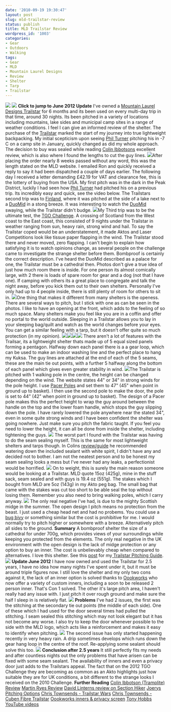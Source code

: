 ```yaml
---
date: '2010-09-19 19:30:47'
layout: post
slug: mld-trailstar-review
status: publish
title: MLD Trailstar Review
wordpress_id: '1003'
categories:
- Gear
- Outdoors
- Walking
tags:
- Gear
- MLD
- Mountain Laurel Designs
- Review
- Shelter
- Tarp
- Trailstar
---
```


![](http://www.stevenhorner.com/wp-content/uploads/2010/09/Crossfell-Camp-044.jpg) ![](http://www.stevenhorner.com/wp-content/uploads/2010/09/Fullscreen-capture-18092010-175839.bmp.jpg) **Click to jump to June 2012 Update** I've owned a [Mountain Laurel Designs Trailstar](http://www.mountainlaureldesigns.com/shop/product_info.php?cPath=35&products_id=102) for 6 months and its been used on every multi-day trip in that time, around 30 nights. Its been pitched in a variety of locations including mountains, lake sides and municipal camp sites in a range of weather conditions. I feel I can give an informed review of the shelter. The purchase of the [Trailstar](http://www.mountainlaureldesigns.com/shop/product_info.php?cPath=35&products_id=102) marked the start of my journey into true lightweight backpacking. My initial scepticism upon seeing [Phil Turner](http://lightweightoutdoors.com/) pitching his in -7 C on a camp site in January, quickly changed as did my whole approach. The decision to buy was sealed while reading [Colin Ibbotsons](http://tramplite.com/2012/02/reviews-test-post.html) excellent review, which is also where I found the lengths to cut the guy lines. ![](http://www.stevenhorner.com/wp-content/uploads/2010/09/Fullscreen-capture-18092010-175519.bmp.jpg)After placing the order nearly 8 weeks passed without any word, this was the length stated on the MLD website. I emailed Ron and quickly received a reply to say it had been dispatched a couple of days earlier. The following day I received a letter demanding £42.19 for VAT and clearance fee, this is the lottery of buying from the USA. My first pitch was in the dark in the Peak District, luckily I had seen how [Phil Turner](http://lightweightoutdoors.com/) had pitched his on a previous trip. Its incredibly easy and quick, see the video below. The Trailstars second trip was to [Finland](http://www.stevenhorner.com/?p=523), where it was pitched at the side of a lake next to a [DuoMid](http://www.mountainlaureldesigns.com/shop/product_info.php?cPath=35&products_id=105) in a stong breeze. It was interesting to watch the [DuoMid](http://www.mountainlaureldesigns.com/shop/product_info.php?cPath=35&products_id=105) swaying, while the Trailstar didn't budge. ![](http://www.stevenhorner.com/wp-content/uploads/2010/09/TGO-Challenge-2010-035.jpg)My Third trip was to be the ultimate test, the [TGO Challenge](http://www.tgochallenge.co.uk/). A crossing of Scotland from the West coast to the East coast, this consisted of 9 nights under the Trailstar in weather ranging from sun, heavy rain, strong wind and hail. To say the Trailstar coped would be an understatement, it made Aktos and Laser Competitions look like tissue paper flapping in the wind. The Trailstar stood there and never moved, zero flapping. I can't begin to explain how satisfying it is to watch opinions change, as several people on the challenge came to investigate the strange shelter before them. Bombproof is certainly the correct description. I've heard the DuoMid described as a palace for one, the Trailstar must be a cathedral then. Photos don't give a true idea of just how much room there is inside. For one person its almost comically large, with 2 there is loads of spare room for gear and a dog (not that I have one). If camping with others its a great place to congregate and talk the night away, before you kick them out to their own shelters. Personally I've only had up to 4 people inside, there is still plenty of room for others to sit in. ![](http://www.stevenhorner.com/wp-content/uploads/2010/09/TGO-Challenge-2010-052.jpg)One thing that makes it different from many shelters is the openess. There are several ways to pitch, but I stick with one as can be seen in the photos. I like to have an opening at the front, which adds to the feeling of so much space. Many shelters make you feel like you are in a coffin and offer no portal to the world outside. Sleeping in a Trailstar allows you to lay in your sleeping bag/quilt and watch as the world changes before your eyes. You can get a similar feeling with a tarp, but it doesn't offer quite so much protection (in my opinion). ![](http://www.stevenhorner.com/wp-content/uploads/2010/09/Trailstar-032.jpg)![](http://www.stevenhorner.com/wp-content/uploads/2010/09/Trailstar-038.jpg)![](http://www.stevenhorner.com/wp-content/uploads/2010/09/Trailstar-042.jpg)![](http://www.stevenhorner.com/wp-content/uploads/2010/09/Trailstar-012.jpg) There aren't a lot of features with the Trailsar, its a lightweight shelter thats made up of 5 equal sized panels forming a pentagon. Halfway down each panel there is a a gear loop, which can be used to make an indoor washing line and the perfect place to hang my Kuksa. The guy lines are attached at the end of each of the 5 seams, these are the main tie out points, with a further 5 halfway along the bottom of each panel which gives even greater stability in wind. ![](http://www.stevenhorner.com/wp-content/uploads/2010/09/Fullscreen-capture-18092010-181030.bmp.jpg)The Trailstar is pitched with 1 walking pole in the centre, the height can be changed depending on the wind. The website states 44" or 34" in strong winds for the pole height. I use [Pacer Poles](http://www.pacerpoles.com/) and set them to 47" (45" when point in ground up to basket). I then use the second pole to make the door, the pole is set to 44" (42" when point in ground up to basket). The design of a Pacer pole makes this the perfect height to wrap the guy around between the handle on the top and the lower foam handle, which stops the guy slipping down the pole. I have rarely lowered the pole anywhere near the stated 34", even in some quite strong winds and I have been confident the shelter was going nowhere. Just make sure you pitch the fabric taught. If you feel you need to lower the height, it can all be done from inside the shelter, including tightening the guys. ![](http://www.stevenhorner.com/wp-content/uploads/2010/09/Mosedale-Horseshoe-July-2010-007.jpg) The worst part I found with the Trailstar was having to do the seam sealing myself. This is the same for most lightweight shelters and tarps though. In Colins [review/guide](http://www.andyhowell.info/Colin-Ibbotson/Trailstar-review.html) he recommended watering down the included sealant with white spirit, I didn't have any and decided not to bother. I am not the neatest person and to be honest my seam sealing looks a mess but I've never had any leaks, a perfectionist would be horrified. ![](http://www.stevenhorner.com/wp-content/uploads/2010/09/Fullscreen-capture-18092010-174456.bmp.jpg) On to weight, this is surely the main reason someone would be looking at a Trailstar. MLD quote 15oz (425g), mine in the stuff sack, seam sealed and with guys is 19.4 oz (551g). The stakes which I bought from MLD are 5oz (143g) in my Akto peg bag. The small bag that came with the stakes was cut too short to be able seal the top without losing them. Remember you also need to bring walking poles, which I carry anyway. ![](http://www.stevenhorner.com/wp-content/uploads/2010/09/Munro-Week-August-2010-050.jpg) The only real negative I've had, is due to the mighty Scottish midge in the summer. The open design I pitch means no protection from the beast. I just used a cheap head net and had no probems. You could use a [bug bivy](http://www.mountainlaureldesigns.com/shop/product_info.php?cPath=22&products_id=55) or something similar but the cost is prohibitive for me. I would normally try to pitch higher or somewhere with a breeze. Alternatively pitch all sides to the ground. **Summary** A bombproof shelter the size of a cathedral for under 700g, which provides views of your surroundings while keeping you protected from the elements. The only real negative in the UK environment with the open design is the lack of midge protection or any option to buy an inner. The cost is unbelievably cheap when compared to alternatives. I love this shelter. See this [post](http://www.stevenhorner.com/?p=1051) for my[ Trailstar Pitching Guide](http://www.stevenhorner.com/?p=1051). ![](http://www.stevenhorner.com/wp-content/uploads/2010/09/Fullscreen-capture-18092010-174200.bmp.jpg) **Update June 2012** I have now owned and used the Trailstar for 2.5 years, I have no idea how many nights I've spent under it, but it must be around triple figures now. I still love the shelter and my only two cons against it, the lack of an inner option is solved thanks to [Oookworks](http://www.oookworks.com/) who now offer a variety of custom inners, including a soon to be released 2 person inner. That's Con 1 solved. The other it's large pitch area, I haven't really had any issue with. I just pitch it over rough ground and make sure the half I sleep in is relatively flat. ![](http://www.stevenhorner.com/wp-content/uploads/2010/09/1-Merrick-050.jpg) **Problems** I've had 2 issues, the first was the stitching at the secondary tie out points (the middle of each side). One of these which I had used for the door several times had pulled the stitching. I seam sealed this stitching which may not look elegant but it has not become any worse. I also try to keep the door whenever possible to the side with the MLD logo, which acts like a reinforcement and makes it easy to identify when pitching. ![](http://www.stevenhorner.com/wp-content/uploads/2010/09/1-IMG_20120511_081202.jpg) The second issue has only started happening recently in very heavy rain. A drip sometimes develops which runs down the gear hang loop in the centre of the roof. Re-applying some sealant should solve this too. ![](http://www.stevenhorner.com/wp-content/uploads/2010/09/1-Skye-April-2012-062.jpg) **Conclusion after 2.5 years** It still perfectly fits my needs and after countless nights out the only problems that have arisen can be fixed with some seam sealant. The availability of inners and even a privacy door just adds to the Trailstars appeal. The fact that on the 2012 TGO Challenge they are becoming as common as an Akto highlights just how suitable they are for UK conditions, a bit different to the strange looks I received on the 2010 Challenge. **Further Reading** [Colin Ibbotson (Tramplite) Review](http://tramplite.com/2012/02/reviews-test-post.html) [Martin Ryes Review](http://www.summitandvalley.com/2011/07/is-trailstar-best-lightweight-shelter.html) [David Linterns review on Section Hiker](http://sectionhiker.com/mountain-laurel-designs-trailstar-long-term-review-by-dave-lintern/) [Joerys Pitching Options](http://dzjow.wordpress.com/2011/02/18/pitching-options-for-the-trailstar/) [Chris Townsends - Trailstar Wars](http://www.christownsendoutdoors.com/2012/03/trailstar-wars.html) [Chris Townsends - Cuben Fibre Trailstar](http://www.christownsendoutdoors.com/2012/03/cuben-fibre-trailstar.html) [Oookworks inners & privacy screen](http://www.oookworks.com/) [Tony Hobbs YouTube videos](http://www.youtube.com/user/yodaquicksilver)
